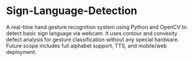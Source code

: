 # Sign-Language-Detection
A real-time hand gesture recognition system using Python and OpenCV to detect basic sign language via webcam. It uses contour and convexity defect analysis for gesture classification without any special hardware. Future scope includes full alphabet support, TTS, and mobile/web deployment.
